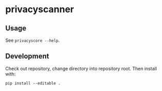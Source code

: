 privacyscanner
==============

Usage
-----

See `privacyscore --help`.

Development
-----------

Check out repository, change directory into repository root. Then install
with:

    pip install --editable .


